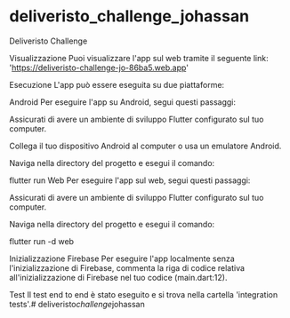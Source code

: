 # deliveristo_challenge_johassan

Deliveristo Challenge

Visualizzazione
Puoi visualizzare l'app sul web tramite il seguente link: 'https://deliveristo-challenge-jo-86ba5.web.app'

Esecuzione
L'app può essere eseguita su due piattaforme:

Android
Per eseguire l'app su Android, segui questi passaggi:

Assicurati di avere un ambiente di sviluppo Flutter configurato sul tuo computer.

Collega il tuo dispositivo Android al computer o usa un emulatore Android.

Naviga nella directory del progetto e esegui il comando:

flutter run
Web
Per eseguire l'app sul web, segui questi passaggi:

Assicurati di avere un ambiente di sviluppo Flutter configurato sul tuo computer.

Naviga nella directory del progetto e esegui il comando:

flutter run -d web

Inizializzazione Firebase
Per eseguire l'app localmente senza l'inizializzazione di Firebase, commenta la riga di codice relativa 
all'inizializzazione di Firebase nel tuo codice (main.dart:12).

Test
Il test end to end è stato eseguito e si trova nella cartella 'integration tests'.#   d e l i v e r i s t o _ c h a l l e n g e _ j o h a s s a n  
 